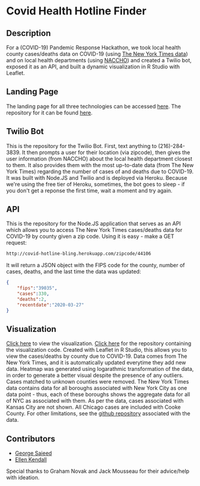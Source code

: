 # Covid Health Hotline Finder

## **Description**
For a (COVID-19) Pandemic Response Hackathon, we took local health county cases/deaths data on COVID-19 (using [The New York Times data](https://www.nytimes.com/interactive/2020/us/coronavirus-us-cases.html)) and on local health departments (using [NACCHO](https://www.naccho.org/membership/lhd-directory?searchType=standard&lhd-state=ID#card-filter)) and created a Twilio bot, exposed it as an API, and built a dynamic visualization in R Studio with Leaflet. 

## **Landing Page**
The landing page for all three technologies can be accessed [here](http://covid19.georgesaieed.com). The repository for it can be found [here](http://github.com/saieedgeorge0/covid-hotline-bling-landing).

## **Twilio Bot**
This is the repository for the Twilio Bot. First, text anything to (216)-284-3839. It then prompts a user for their location (via zipcode), then gives the user information (from NACCHO) about the local health department closest to them. It also provides them with the most up-to-date data (from The New York Times) regarding the number of cases of and deaths due to COVID-19. It was built with Node.JS and Twilio and is deployed via Heroku. Because we're using the free tier of Heroku, sometimes, the bot goes to sleep - if you don't get a reponse the first time, wait a moment and try again.

## **API**
This is the repository for the Node.JS application that serves as an API which allows you to access The New York Times cases/deaths data for COVID-19 by county given a zip code. Using it is easy - make a GET request:

```html
http://covid-hotline-bling.herokuapp.com/zipcode/44106
```

It will return a JSON object with the FIPS code for the county, number of cases, deaths, and the last time the data was updated:

```json
{
    "fips":"39035", 
    "cases":330, 
    "deaths":2, 
    "recentdate":"2020-03-27"
}
```

## **Visualization**
[Click here](http://ekkendall.github.io/COVID-Heatmap) to view the visualization. [Click here](http://github.com/ekkendall/COVID-Heatmap) for the repository containing the visualization code. Created with Leaflet in R Studio, this allows you to view the cases/deaths by county due to COVID-19. Data comes from The New York Times, and it is automatically updated everytime they add new data. Heatmap was generated using logarathmic transformation of the data, in order to generate a better visual despite the presence of any outliers. Cases matched to unknown counties were removed. The New York Times data contains data for all boroughs associated with New York City as one data point - thus, each of these boroughs shows the aggregate data for all of NYC as associated with them. As per the data, cases associated with Kansas City are not shown. All Chicago cases are included with Cooke County. For other limitations, see the [github repository](https://github.com/nytimes/covid-19-data) associated with the data.

## **Contributors**
- [George Saieed](http://georgesaieed.com)
- [Ellen Kendall](http://github.com/ekkendall)

Special thanks to Graham Novak and Jack Mousseau for their advice/help with ideation.

